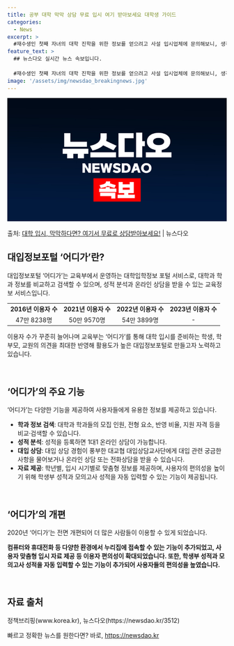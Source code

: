 ```yaml
---
title: 공부 대학 막막 상담 무료 입시 여기 받아보세요 대학생 가이드
categories:
  - News
excerpt: >
  #재수생인 첫째 자녀의 대학 진학을 위한 정보를 얻으려고 사설 입시업체에 문의해보니, 생각보다 많은 비용이 …
feature_text: >
  ## 뉴스다오 실시간 뉴스 속보입니다.

  #재수생인 첫째 자녀의 대학 진학을 위한 정보를 얻으려고 사설 입시업체에 문의해보니, 생각보다 많은 비용이 …
image: '/assets/img/newsdao_breakingnews.jpg'
---
```


![뉴스다오 속보](/assets/img/newsdao_breakingnews.jpg)

<p>출처: <a href="https://newsdao.kr/3512" rel="dofollow">대학 입시, 막막하다면? 여기서 무료로 상담받아보세요!</a> | 뉴스다오</p>

<h2 data-ke-size="size26">대입정보포털 ‘어디가’란?</h2>
<p data-ke-size="size16">대입정보포털 ‘어디가’는 교육부에서 운영하는 대학입학정보 포털 서비스로, 대학과 학과 정보를 비교하고 검색할 수 있으며, 성적 분석과 온라인 상담을 받을 수 있는 교육정보 서비스입니다.</p>
<table>
  <tbody>
    <tr>
      <td style="text-align: center; height: 17px;"><b>2016년 이용자 수</b></td>
      <td style="text-align: center; height: 17px;"><b>2021년 이용자 수</b></td>
      <td style="text-align: center; height: 17px;"><b>2022년 이용자 수</b></td>
      <td style="text-align: center; height: 17px;"><b>2023년 이용자 수</b></td>
    </tr>
    <tr>
      <td style="text-align: center; height: 17px;">47만 8238명</td>
      <td style="text-align: center; height: 17px;">50만 9570명</td>
      <td style="text-align: center; height: 17px;">54만 3899명</td>
      <td style="text-align: center; height: 17px;">-</td>
    </tr>
  </tbody>
</table>
<p data-ke-size="size16">이용자 수가 꾸준히 늘어나며 교육부는 ‘어디가’를 통해 대학 입시를 준비하는 학생, 학부모, 교원의 의견을 최대한 반영해 활용도가 높은 대입정보포털로 만들고자 노력하고 있습니다.</p>
<p data-ke-size="size16">&nbsp;</p>

<h2 data-ke-size="size26">‘어디가’의 주요 기능</h2>
<p data-ke-size="size16">‘어디가’는 다양한 기능을 제공하여 사용자들에게 유용한 정보를 제공하고 있습니다.</p>
<ul>
  <li><b>학과 정보 검색</b>: 대학과 학과들의 모집 인원, 전형 요소, 반영 비율, 지원 자격 등을 비교·검색할 수 있습니다.</li>
  <li><b>성적 분석</b>: 성적을 등록하면 1대1 온라인 상담이 가능합니다.</li>
  <li><b>대입 상담</b>: 대입 상담 경험이 풍부한 대교협 대입상담교사단에게 대입 관련 궁금한 사항을 물어보거나 온라인 상담 또는 전화상담을 받을 수 있습니다.</li>
  <li><b>자료 제공</b>: 학년별, 입시 시기별로 맞춤형 정보를 제공하며, 사용자의 편의성을 높이기 위해 학생부 성적과 모의고사 성적을 자동 입력할 수 있는 기능이 제공됩니다.</li>
</ul>
<p data-ke-size="size16">&nbsp;</p>

<h2 data-ke-size="size26">‘어디가’의 개편</h2>
<p data-ke-size="size16">2020년 ‘어디가’는 전면 개편되어 더 많은 사람들이 이용할 수 있게 되었습니다.</p>
<p data-ke-size="size16"><b>컴퓨터와 휴대전화 등 다양한 환경에서 누리집에 접속할 수 있는 기능이 추가되었고, 사용자 맞춤형 입시 자료 제공 등 이용자 편의성이 확대되었습니다. 또한, 학생부 성적과 모의고사 성적을 자동 입력할 수 있는 기능이 추가되어 사용자들의 편의성을 높였습니다.</b></p>
<p data-ke-size="size16">&nbsp;</p>
<h2 data-ke-size="size26">자료 출처</h2>
<p data-ke-size="size16">정책브리핑(www.korea.kr), 뉴스다오(https://newsdao.kr/3512)</p> 

빠르고 정확한 뉴스를 원한다면? 바로, <a href="https://newsdao.kr" rel="dofollow">https://newsdao.kr</a>


